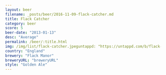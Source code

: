 ```yaml
---
layout: beer
filename: _posts/beer/2016-11-09-flack-catcher.md
title: Flack Catcher
category: beer
score: 5
beer-date: "2013-01-13"
desc: "Average"
permalink: /beer/:title.html
img: /img/list/flack-catcher.jpeguntappd: "https://untappd.com/b/flack-manor-flack-catcher/52716"
country: "England"
brewery: "Flack Manor"
breweryURL: "breweryURL"
style: "Golden Ale"
---
```

